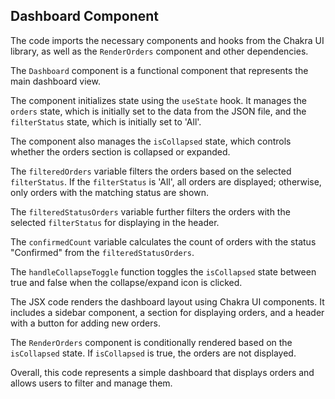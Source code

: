 ## Dashboard Component

The code imports the necessary components and hooks from the Chakra UI library, as well as the `RenderOrders` component and other dependencies.

The `Dashboard` component is a functional component that represents the main dashboard view.

The component initializes state using the `useState` hook. It manages the `orders` state, which is initially set to the data from the JSON file, and the `filterStatus` state, which is initially set to 'All'.

The component also manages the `isCollapsed` state, which controls whether the orders section is collapsed or expanded.

The `filteredOrders` variable filters the orders based on the selected `filterStatus`. If the `filterStatus` is 'All', all orders are displayed; otherwise, only orders with the matching status are shown.

The `filteredStatusOrders` variable further filters the orders with the selected `filterStatus` for displaying in the header.

The `confirmedCount` variable calculates the count of orders with the status "Confirmed" from the `filteredStatusOrders`.

The `handleCollapseToggle` function toggles the `isCollapsed` state between true and false when the collapse/expand icon is clicked.

The JSX code renders the dashboard layout using Chakra UI components. It includes a sidebar component, a section for displaying orders, and a header with a button for adding new orders.

The `RenderOrders` component is conditionally rendered based on the `isCollapsed` state. If `isCollapsed` is true, the orders are not displayed.

Overall, this code represents a simple dashboard that displays orders and allows users to filter and manage them.
